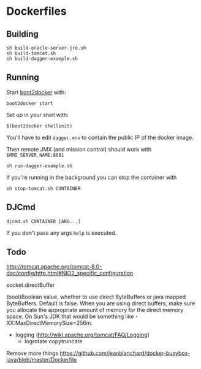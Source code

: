 Dockerfiles
===========

Building
--------

    sh build-oracle-server-jre.sh
    sh build-tomcat.sh
    sh build-dagger-example.sh

Running
-------

Start [boot2docker](http://boot2docker.io/) with:

    boot2docker start

Set up in your shell with:

    $(boot2docker shellinit)

You'll have to edit `dagger.env` to contain the public IP of the docker image.

Then remote JMX (and mission control) should work with `$RMI_SERVER_NAME:8081`

    sh run-dagger-example.sh

If you're running in the background you can stop the container with

    sh stop-tomcat.sh CONTAINER


DJCmd
-----

    djcmd.sh CONTAINER [ARG...]

If you don't pass any args `help` is executed.


Todo
----
http://tomcat.apache.org/tomcat-8.0-doc/config/http.html#NIO2_specific_configuration

socket.directBuffer

(bool)Boolean value, whether to use direct ByteBuffers or java mapped ByteBuffers. Default is false.
When you are using direct buffers, make sure you allocate the appropriate amount of memory for the direct memory space. On Sun's JDK that would be something like -XX:MaxDirectMemorySize=256m. 

- logging (http://wiki.apache.org/tomcat/FAQ/Logging)
  - logrotate copytruncate

Remove more things
https://github.com/jeanblanchard/docker-busybox-java/blob/master/Dockerfile

